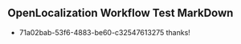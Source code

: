 ## OpenLocalization Workflow Test MarkDown
* 71a02bab-53f6-4883-be60-c32547613275 thanks!

<!--HONumber=Jul16_HO5-->


